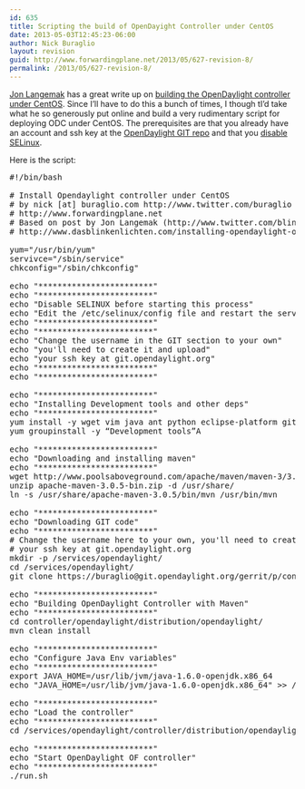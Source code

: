 ```yaml
---
id: 635
title: Scripting the build of OpenDayight Controller under CentOS
date: 2013-05-03T12:45:23-06:00
author: Nick Buraglio
layout: revision
guid: http://www.forwardingplane.net/2013/05/627-revision-8/
permalink: /2013/05/627-revision-8/
---
```

<a href="https://twitter.com/blinken_lichten" target="_blank">Jon Langemak</a> has a great write up on <a href="http://www.dasblinkenlichten.com/installing-opendaylight-on-centos/" target="_blank">building the OpenDaylight controller under CentOS</a>. Since I&#8217;ll have to do this a bunch of times, I though tI&#8217;d take what he so generously put online and build a very rudimentary script for deploying ODC under CentOS. The prerequisites are that you already have an account and ssh key at the <a href="https://git.opendaylight.org/" target="_blank">OpenDaylight GIT repo</a> and that you <a href="http://www.revsys.com/writings/quicktips/turn-off-selinux.html" target="_blank">disable SELinux</a>.

Here is the script:

<pre>#!/bin/bash

# Install Opendaylight controller under CentOS
# by nick [at] buraglio.com http://www.twitter.com/buraglio
# http://www.forwardingplane.net
# Based on post by Jon Langemak (http://www.twitter.com/blinken_lichten
# http://www.dasblinkenlichten.com/installing-opendaylight-on-centos/

yum="/usr/bin/yum"
servivce="/sbin/service"
chkconfig="/sbin/chkconfig"

echo "************************"
echo "************************"
echo "Disable SELINUX before starting this process"
echo "Edit the /etc/selinux/config file and restart the server"
echo "************************"
echo "************************"
echo "Change the username in the GIT section to your own"
echo "you'll need to create it and upload"
echo "your ssh key at git.opendaylight.org"
echo "************************"
echo "************************"

echo "************************"
echo "Installing Development tools and other deps"
echo "************************"
yum install -y wget vim java ant python eclipse-platform git
yum groupinstall -y “Development tools”A

echo "************************"
echo "Downloading and installing maven"
echo "************************"
wget http://www.poolsaboveground.com/apache/maven/maven-3/3.0.5/binaries/apache-maven-3.0.5-bin.zip
unzip apache-maven-3.0.5-bin.zip -d /usr/share/
ln -s /usr/share/apache-maven-3.0.5/bin/mvn /usr/bin/mvn

echo "************************"
echo "Downloading GIT code"
echo "************************"
# Change the username here to your own, you'll need to create it and upload
# your ssh key at git.opendaylight.org
mkdir -p /services/opendaylight/
cd /services/opendaylight/
git clone https://buraglio@git.opendaylight.org/gerrit/p/controller.git

echo "************************"
echo "Building OpenDaylight Controller with Maven"
echo "************************"
cd controller/opendaylight/distribution/opendaylight/
mvn clean install

echo "************************"
echo "Configure Java Env variables"
echo "************************"
export JAVA_HOME=/usr/lib/jvm/java-1.6.0-openjdk.x86_64
echo "JAVA_HOME=/usr/lib/jvm/java-1.6.0-openjdk.x86_64" &gt;&gt; /etc/environment

echo "************************"
echo "Load the controller"
echo "************************"
cd /services/opendaylight/controller/distribution/opendaylight/target/distribution.opendaylight-0.1.0-SNAPSHOT-osgipackage/opendaylight

echo "************************"
echo "Start OpenDaylight OF controller"
echo "************************"
./run.sh</pre>